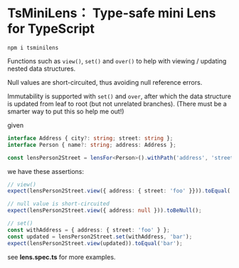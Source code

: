# TsMiniLens： Type-safe mini Lens for TypeScript

```
npm i tsminilens
```

Functions such as ``view()``, ``set()`` and ``over()`` to help with viewing / updating nested data structures.

Null values are short-circuited, thus avoiding null reference errors.

Immutability is supported with ``set()`` and ``over``, after which the data structure is updated from leaf to root (but not unrelated branches). (There must be a smarter way to put this so help me out!)

given

```TypeScript
interface Address { city?: string; street: string };
interface Person { name?: string; address: Address };

const lensPerson2Street = lensFor<Person>().withPath('address', 'street');
```

we have these assertions:

```TypeScript
// view()
expect(lensPerson2Street.view({ address: { street: 'foo' }})).toEqual('foo');

// null value is short-circuited
expect(lensPerson2Street.view({ address: null })).toBeNull();

// set()
const withAddress = { address: { street: 'foo' } };
const updated = lensPerson2Street.set(withAddress, 'bar');
expect(lensPerson2Street.view(updated)).toEqual('bar');

```

see **lens.spec.ts** for more examples.